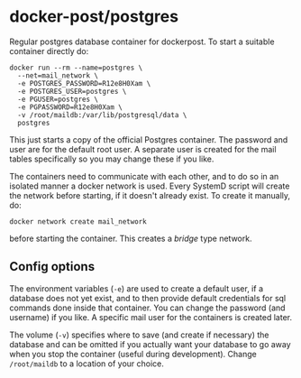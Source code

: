 # docker-post/postgres

Regular postgres database container for dockerpost. To start a
suitable container directly do:

```
docker run --rm --name=postgres \
  --net=mail_network \
  -e POSTGRES_PASSWORD=R12e8H0Xam \
  -e POSTGRES_USER=postgres \
  -e PGUSER=postgres \
  -e PGPASSWORD=R12e8H0Xam \
  -v /root/maildb:/var/lib/postgresql/data \
  postgres
```

This just starts a copy of the official Postgres container. The
password and user are for the default root user. A separate user is
created for the mail tables specifically so you may change these if
you like.

The containers need to communicate with each other, and to do so in an
isolated manner a docker network is used. Every SystemD script will
create the network before starting, if it doesn't already exist. To
create it manually, do:

    docker network create mail_network

before starting the container. This creates a *bridge* type network.

## Config options

The environment variables (`-e`) are used to create a default user, if
a database does not yet exist, and to then provide default credentials
for sql commands done inside that container. You can change the
password (and username) if you like. A specific mail user for the
containers is created later.

The volume (`-v`) specifies where to save (and create if necessary)
the database and can be omitted if you actually want your database to
go away when you stop the container (useful during
development). Change `/root/maildb` to a location of your choice.
